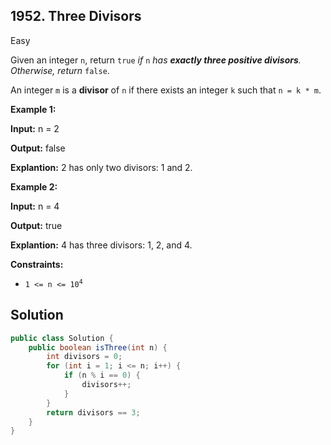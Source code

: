 ## 1952\. Three Divisors

Easy

Given an integer `n`, return `true` _if_ `n` _has **exactly three positive divisors**. Otherwise, return_ `false`.

An integer `m` is a **divisor** of `n` if there exists an integer `k` such that `n = k * m`.

**Example 1:**

**Input:** n = 2

**Output:** false

**Explantion:** 2 has only two divisors: 1 and 2.

**Example 2:**

**Input:** n = 4

**Output:** true

**Explantion:** 4 has three divisors: 1, 2, and 4.

**Constraints:**

*   <code>1 <= n <= 10<sup>4</sup></code>

## Solution

```java
public class Solution {
    public boolean isThree(int n) {
        int divisors = 0;
        for (int i = 1; i <= n; i++) {
            if (n % i == 0) {
                divisors++;
            }
        }
        return divisors == 3;
    }
}
```